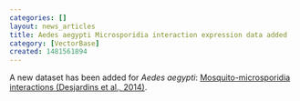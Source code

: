 ```yaml
---
categories: []
layout: news_articles
title: Aedes aegypti Microsporidia interaction expression data added
category: [VectorBase]
created: 1481561894
---
```

A new dataset has been added for <i>Aedes aegypti</i>: <a href="/expression-browser/experiment/PRJNA210750">Mosquito-microsporidia interactions (Desjardins et al., 2014)</a>.
